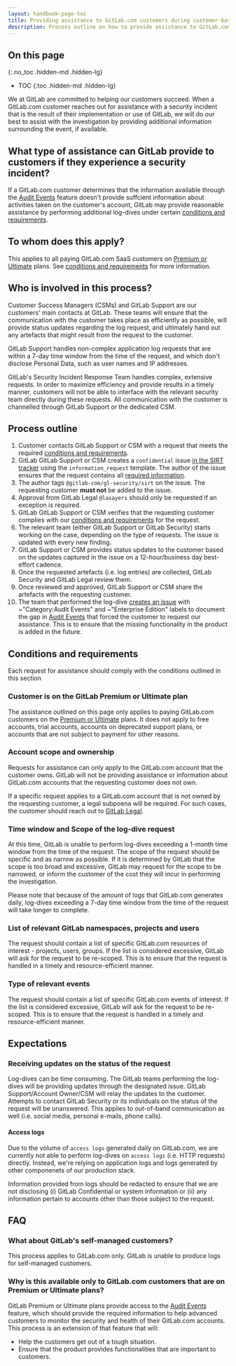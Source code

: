 ```yaml
---
layout: handbook-page-toc
title: Providing assistance to GitLab.com customers during customer-based security incidents
description: Process outline on how to provide assistance to GitLab.com customers that have experienced a security incident as a the result of their implementation or use of GitLab.com
---
```


## On this page
{:.no_toc .hidden-md .hidden-lg}

- TOC
{:toc .hidden-md .hidden-lg}


We at GitLab are committed to helping our customers succeed. When a GitLab.com customer reaches out for assistance with a security incident that is the result of their implementation or use of GitLab, we will do our best to assist with the investigation by providing additional information surrounding the event, if available.

## What type of assistance can GitLab provide to customers if they experience a security incident?

If a GitLab.com customer determines that the information available through the [Audit Events](https://docs.gitlab.com/ee/administration/audit_events.html) feature doesn't provide suffcient information about activities taken on the customer's account, GitLab may provide reasonable assistance by performing additional log-dives under certain [conditions and requirements](#conditions-and-requirements). 

## To whom does this apply?

This applies to all paying GitLab.com SaaS customers on [Premium or Ultimate](https://about.gitlab.com/pricing/) plans. See [conditions and requirements](#conditions-and-requirements) for more information.

## Who is involved in this process?

Customer Success Managers (CSMs) and GitLab Support are our customers' main contacts at GitLab. These teams will ensure that the communication with the customer takes place as efficiently as possible, will provide status updates regarding the log request, and ultimately hand out any artefacts that might result from the request to the customer. 

GitLab Support handles non-complex application log requests that are within a 7-day time window from the time of the request, and which don't disclose 
Personal Data, such as user names and IP addresses.

GitLab's Security Incident Response Team handles complex, extensive requests. In order to maximize efficiency and provide results in a timely manner, customers will not be able to interface with the relevant security team directly during these requests. All communication with the customer is channelled through GitLab Support or the dedicated CSM.

## Process outline

1. Customer contacts GitLab Support or CSM with a request that meets the required [conditions and requirements](#conditions-and-requirements).
2. GitLab GitLab Support or CSM creates a `confidential` issue [in the SIRT tracker](https://gitlab.com/gitlab-com/gl-security/security-operations/sirt/operations/-/issues/) using the `information_request` template. The author of the issue ensures that the request contains all [required information](#conditions-and-requirements).
3. The author tags  `@gitlab-com/gl-security/sirt` on the issue. The requesting customer **must not** be added to the issue.
4. Approval from GitLab Legal `@lasayers` should only be requested if an exception is required.   
5. GitLab GitLab Support or CSM verifies that the requesting customer complies with our [conditions and requirements](#conditions-and-requirements) for the request.
6. The relevant team (either GitLab Support or GitLab Security) starts working on the case, depending on the type of requests. The issue is updated with every new finding.
7. GitLab Support or CSM provides status updates to the customer based on the updates captured in the issue on a 12-hour/business day best-effort cadence.
8. Once the requested artefacts (i.e. log entries) are collected, GitLab Security and GitLab Legal review them.
9. Once reviewed and approved, GitLab Support or CSM share the artefacts with the requesting customer.
10. The team that performed the log-dive [creates an issue](https://gitlab.com/gitlab-org/gitlab/-/issues) with ~"Category:Audit Events" and ~"Enterprise Edition" labels to document the gap in [Audit Events](https://docs.gitlab.com/ee/administration/audit_events.html) that forced the customer to request our assistance. This is to ensure that the missing functionality in the product is added in the future. 

## Conditions and requirements

Each request for assistance should comply with the conditions outlined in this section 

### Customer is on the GitLab Premium or Ultimate plan

The assistance outlined on this page only applies to paying GitLab.com customers on the [Premium or Ultimate](https://about.gitlab.com/pricing/) plans. It does not apply to free accounts, trial accounts, accounts on deprecated support plans, or accounts that are not subject to payment for other reasons.

### Account scope and ownership

Requests for assistance can only apply to the GitLab.com account that the customer owns. GitLab will not be providing assistance or information about GitLab.com accounts that the requesting customer does not own. 

If a specific request applies to a GitLab.com account that is not owned by the requesting customer, a legal subpoena will be required. For such cases, the customer should reach out to [GitLab Legal](mailto:legal@gitlab.com).

### Time window and Scope of the log-dive request 

At this time, GitLab is unable to perform log-dives exceeding a 1-month time window from the time of the request. The scope of the request should be specific and as narrow as possible. If it is determined by GitLab that the scope is too broad and excessive, GitLab may request for the scope to be narrowed, or inform the customer of the cost they will incur in performing the investigation.

Please note that because of the amount of logs that GitLab.com generates daily, log-dives exceeding a 7-day time window from the time of the request will take longer to complete.

### List of relevant GitLab namespaces, projects and users

The request should contain a list of specific GitLab.com resources of interest - projects, users, groups. If the list is considered excessive, GitLab will ask for the request to be re-scoped. This is to ensure that the request is handled in a timely and resource-efficient manner.

### Type of relevant events

The request should contain a list of specific GitLab.com events of interest. If the list is considered excessive, GitLab will ask for the request to be re-scoped. This is to ensure that the request is handled in a timely and resource-efficient manner.


## Expectations

### Receiving updates on the status of the request

Log-dives can be time consuming. The GitLab teams performing the log-dives will be providing updates through the designated issue. GitLab Support/Account Owner/CSM will relay the updates to the customer. Attempts to contact GitLab Security or its individuals on the status of the request will be unanswered. This applies to out-of-band communication as well (i.e. social media, personal e-mails, phone calls).

#### Access logs

Due to the volume of `access logs` generated daily on GitLab.com, we are currently not able to perform log-dives on `access logs` (i.e. HTTP requests) directly. Instead, we're relying on application logs and logs generated by other componenets of our production stack.

Information provided from logs should be redacted to ensure that we are not disclosing (i) GitLab Confidential or system information or (ii) any information pertain to accounts other than those subject to the request.
## FAQ

### What about GitLab's self-managed customers?

This process applies to GitLab.com only. GitLab is unable to produce logs for self-managed customers.

### Why is this available only to GitLab.com customers that are on Premium or Ultimate plans?

GitLab Premium or Ultimate plans provide access to the [Audit Events](https://docs.gitlab.com/ee/administration/audit_events.html) feature, which should provide the required information to help advanced customers to monitor the security and health of their GitLab.com accounts. This process is an extension of that feature that will:
* Help the customers get out of a tough situation.
* Ensure that the product provides functionalities that are important to customers.


